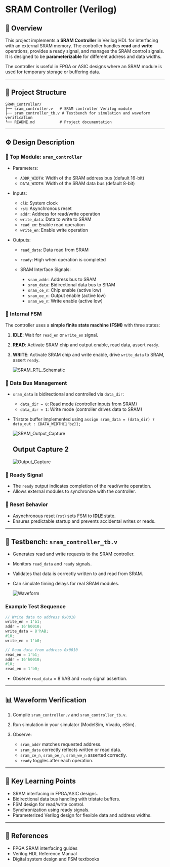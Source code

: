 # SRAM Controller (Verilog)

## 📘 Overview

This project implements a **SRAM Controller** in Verilog HDL for interfacing with an external SRAM memory. The controller handles **read** and **write** operations, provides a ready signal, and manages the SRAM control signals. It is designed to be **parameterizable** for different address and data widths.

The controller is useful in FPGA or ASIC designs where an SRAM module is used for temporary storage or buffering data.

---

## 🧩 Project Structure

```
SRAM_Controller/
├── sram_controller.v   # SRAM controller Verilog module
├── sram_controller_tb.v # Testbench for simulation and waveform verification
└── README.md           # Project documentation
```

---

## ⚙️ Design Description

### 🧠 Top Module: `sram_controller`

* Parameters:

  * `ADDR_WIDTH`: Width of the SRAM address bus (default 16-bit)
  * `DATA_WIDTH`: Width of the SRAM data bus (default 8-bit)
* Inputs:

  * `clk`: System clock
  * `rst`: Asynchronous reset
  * `addr`: Address for read/write operation
  * `write_data`: Data to write to SRAM
  * `read_en`: Enable read operation
  * `write_en`: Enable write operation
* Outputs:

  * `read_data`: Data read from SRAM
  * `ready`: High when operation is completed
  * SRAM Interface Signals:

    * `sram_addr`: Address bus to SRAM
    * `sram_data`: Bidirectional data bus to SRAM
    * `sram_ce_n`: Chip enable (active low)
    * `sram_oe_n`: Output enable (active low)
    * `sram_we_n`: Write enable (active low)

### 🔹 Internal FSM

The controller uses a **simple finite state machine (FSM)** with three states:

1. **IDLE**: Wait for `read_en` or `write_en` signal.
2. **READ**: Activate SRAM chip and output enable, read data, assert `ready`.
3. **WRITE**: Activate SRAM chip and write enable, drive `write_data` to SRAM, assert `ready`.

   ![SRAM_RTL_Schematic](SRAM_Con_FSM.PNG)

### 🔹 Data Bus Management

* `sram_data` is bidirectional and controlled via `data_dir`:

  * `data_dir = 0`: Read mode (controller inputs from SRAM)
  * `data_dir = 1`: Write mode (controller drives data to SRAM)
* Tristate buffer implemented using `assign sram_data = (data_dir) ? data_out : {DATA_WIDTH{1'bz}};`

  ![SRAM_Output_Capture](sram_controller.PNG)

  ## Output Capture 2

  ![Output_Capture](SRAM_ontroller2.PNG)
  
### 🔹 Ready Signal

* The `ready` output indicates completion of the read/write operation.
* Allows external modules to synchronize with the controller.

### 🔹 Reset Behavior

* Asynchronous reset (`rst`) sets FSM to **IDLE** state.
* Ensures predictable startup and prevents accidental writes or reads.

---

## 🧪 Testbench: `sram_controller_tb.v`

* Generates read and write requests to the SRAM controller.
* Monitors `read_data` and `ready` signals.
* Validates that data is correctly written to and read from SRAM.
* Can simulate timing delays for real SRAM modules.


  ![Waveform](SRAM_WvForm.PNG)

### Example Test Sequence

```verilog
// Write data to address 0x0010
write_en = 1'b1;
addr = 16'h0010;
write_data = 8'hAB;
#10;
write_en = 1'b0;

// Read data from address 0x0010
read_en = 1'b1;
addr = 16'h0010;
#10;
read_en = 1'b0;
```

* Observe `read_data` = 8'hAB and `ready` signal assertion.

---

## 📊 Waveform Verification

1. Compile `sram_controller.v` and `sram_controller_tb.v`.
2. Run simulation in your simulator (ModelSim, Vivado, eSim).
3. Observe:

   * `sram_addr` matches requested address.
   * `sram_data` correctly reflects written or read data.
   * `sram_ce_n`, `sram_oe_n`, `sram_we_n` asserted correctly.
   * `ready` toggles after each operation.

---

## 🎯 Key Learning Points

* SRAM interfacing in FPGA/ASIC designs.
* Bidirectional data bus handling with tristate buffers.
* FSM design for read/write control.
* Synchronization using ready signals.
* Parameterized Verilog design for flexible data and address widths.

---

## 📂 References

* FPGA SRAM interfacing guides
* Verilog HDL Reference Manual
* Digital system design and FSM textbooks
